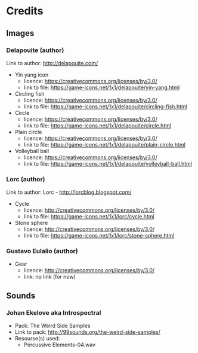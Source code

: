 #  Credits

## Images

### Delapouite (author)
Link to author: http://delapouite.com/
- Yin yang icon
	- licence: https://creativecommons.org/licenses/by/3.0/
	- link to file: https://game-icons.net/1x1/delapouite/yin-yang.html
- Circling fish
	- licence: https://creativecommons.org/licenses/by/3.0/
	- link to file: https://game-icons.net/1x1/delapouite/circling-fish.html
- Circle
	- licence: https://creativecommons.org/licenses/by/3.0/
	- link to file: https://game-icons.net/1x1/delapouite/circle.html
- Plain circle
	- licence: https://creativecommons.org/licenses/by/3.0/
	- link to file: https://game-icons.net/1x1/delapouite/plain-circle.html
- Volleyball ball
	- licence: https://creativecommons.org/licenses/by/3.0/
	- link to file: https://game-icons.net/1x1/delapouite/volleyball-ball.html

### Lorc (author)
Link to author: Lorc - http://lorcblog.blogspot.com/
- Cycle
	- licence: http://creativecommons.org/licenses/by/3.0/
	- link to file: https://game-icons.net/1x1/lorc/cycle.html
- Stone sphere
	- licence: http://creativecommons.org/licenses/by/3.0/
	- link to file: https://game-icons.net/1x1/lorc/stone-sphere.html

### Gustavo Eulalio (author)
- Gear
	- licence: http://creativecommons.org/licenses/by/3.0/
	- link: no link (for now)

## Sounds

### Johan Ekelove aka Introspectral
- Pack: The Weird Side Samples
- Link to pack: http://99sounds.org/the-weird-side-samples/
- Resourse(s) used:
	- Percussive Elements-04.wav

